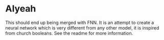 # AIyeah

This should end up being merged with FNN.
It is an attempt to create a neural network which is very different from any other model,
it is inspired from church booleans. See the readme for more information.
